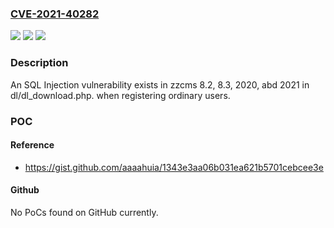 ### [CVE-2021-40282](https://cve.mitre.org/cgi-bin/cvename.cgi?name=CVE-2021-40282)
![](https://img.shields.io/static/v1?label=Product&message=n%2Fa&color=blue)
![](https://img.shields.io/static/v1?label=Version&message=n%2Fa&color=blue)
![](https://img.shields.io/static/v1?label=Vulnerability&message=n%2Fa&color=brighgreen)

### Description

An SQL Injection vulnerability exists in zzcms 8.2, 8.3, 2020, abd 2021 in dl/dl_download.php. when registering ordinary users.

### POC

#### Reference
- https://gist.github.com/aaaahuia/1343e3aa06b031ea621b5701cebcee3e

#### Github
No PoCs found on GitHub currently.

